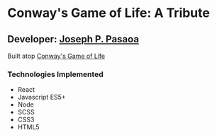# Conway's Game of Life: A Tribute

## Developer: [Joseph P. Pasaoa](https://github.com/joseph-p-pasaoa)

<!-- ![screenshot]() -->

Built atop [Conway's Game of Life](https://en.wikipedia.org/wiki/Conway%27s_Game_of_Life)

### Technologies Implemented
+ React
+ Javascript ES5+
+ Node
+ SCSS
+ CSS3
+ HTML5
